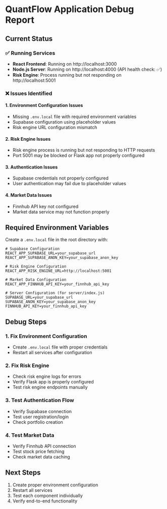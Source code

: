 # QuantFlow Application Debug Report

## Current Status

### ✅ Running Services
- **React Frontend**: Running on http://localhost:3000
- **Node.js Server**: Running on http://localhost:4000 (API health check: ✅)
- **Risk Engine**: Process running but not responding on http://localhost:5001

### ❌ Issues Identified

#### 1. Environment Configuration Issues
- Missing `.env.local` file with required environment variables
- Supabase configuration using placeholder values
- Risk engine URL configuration mismatch

#### 2. Risk Engine Issues
- Risk engine process is running but not responding to HTTP requests
- Port 5001 may be blocked or Flask app not properly configured

#### 3. Authentication Issues
- Supabase credentials not properly configured
- User authentication may fail due to placeholder values

#### 4. Market Data Issues
- Finnhub API key not configured
- Market data service may not function properly

## Required Environment Variables

Create a `.env.local` file in the root directory with:

```env
# Supabase Configuration
REACT_APP_SUPABASE_URL=your_supabase_url
REACT_APP_SUPABASE_ANON_KEY=your_supabase_anon_key

# Risk Engine Configuration
REACT_APP_RISK_ENGINE_URL=http://localhost:5001

# Market Data Configuration
REACT_APP_FINNHUB_API_KEY=your_finnhub_api_key

# Server Configuration (for server/index.js)
SUPABASE_URL=your_supabase_url
SUPABASE_ANON_KEY=your_supabase_anon_key
FINNHUB_API_KEY=your_finnhub_api_key
```

## Debug Steps

### 1. Fix Environment Configuration
- Create `.env.local` file with proper credentials
- Restart all services after configuration

### 2. Fix Risk Engine
- Check risk engine logs for errors
- Verify Flask app is properly configured
- Test risk engine endpoints manually

### 3. Test Authentication Flow
- Verify Supabase connection
- Test user registration/login
- Check portfolio creation

### 4. Test Market Data
- Verify Finnhub API connection
- Test stock price fetching
- Check market data caching

## Next Steps

1. Create proper environment configuration
2. Restart all services
3. Test each component individually
4. Verify end-to-end functionality
